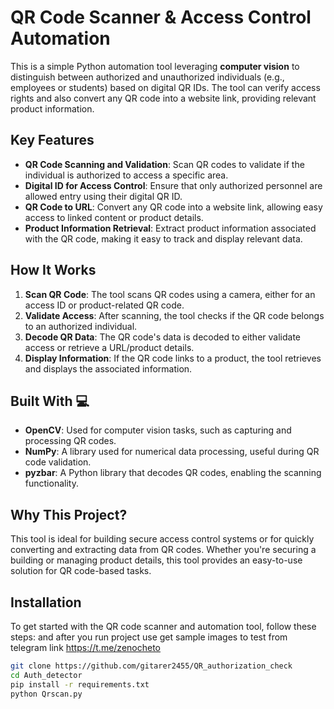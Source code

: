 # QR Code Scanner & Access Control Automation

This is a simple Python automation tool leveraging **computer vision** to distinguish between authorized and unauthorized individuals (e.g., employees or students) based on digital QR IDs. The tool can verify access rights and also convert any QR code into a website link, providing relevant product information.

## Key Features

- **QR Code Scanning and Validation**: Scan QR codes to validate if the individual is authorized to access a specific area.
- **Digital ID for Access Control**: Ensure that only authorized personnel are allowed entry using their digital QR ID.
- **QR Code to URL**: Convert any QR code into a website link, allowing easy access to linked content or product details.
- **Product Information Retrieval**: Extract product information associated with the QR code, making it easy to track and display relevant data.

## How It Works

1. **Scan QR Code**: The tool scans QR codes using a camera, either for an access ID or product-related QR code.
2. **Validate Access**: After scanning, the tool checks if the QR code belongs to an authorized individual.
3. **Decode QR Data**: The QR code's data is decoded to either validate access or retrieve a URL/product details.
4. **Display Information**: If the QR code links to a product, the tool retrieves and displays the associated information.

## Built With 💻

- **OpenCV**: Used for computer vision tasks, such as capturing and processing QR codes.
- **NumPy**: A library used for numerical data processing, useful during QR code validation.
- **pyzbar**: A Python library that decodes QR codes, enabling the scanning functionality.

## Why This Project?

This tool is ideal for building secure access control systems or for quickly converting and extracting data from QR codes. Whether you're securing a building or managing product details, this tool provides an easy-to-use solution for QR code-based tasks.

## Installation

To get started with the QR code scanner and automation tool, follow these steps:
and after you run project use get sample images  to test  from telegram link https://t.me/zenocheto
```bash
git clone https://github.com/gitarer2455/QR_authorization_check
cd Auth_detector
pip install -r requirements.txt
python Qrscan.py

